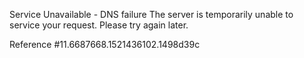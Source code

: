 Service Unavailable - DNS failure The server is temporarily unable to service your request. Please try again later.

Reference #11.6687668.1521436102.1498d39c